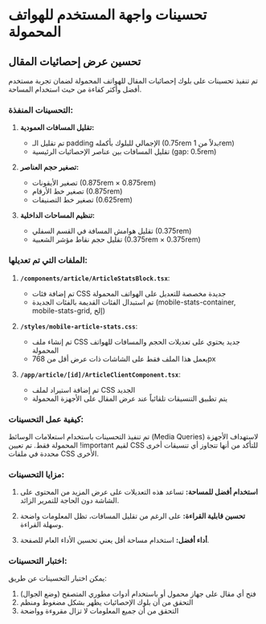 # تحسينات واجهة المستخدم للهواتف المحمولة

## تحسين عرض إحصائيات المقال

تم تنفيذ تحسينات على بلوك إحصائيات المقال للهواتف المحمولة لضمان تجربة مستخدم أفضل وأكثر كفاءة من حيث استخدام المساحة.

### التحسينات المنفذة:

1. **تقليل المسافات العمودية:**
   - تم تقليل الـ padding الإجمالي للبلوك بأكمله (0.75rem بدلاً من 1rem)
   - تقليل المسافات بين عناصر الإحصائيات الرئيسية (gap: 0.5rem)

2. **تصغير حجم العناصر:**
   - تصغير الأيقونات (0.875rem × 0.875rem)
   - تصغير خط الأرقام (0.875rem)
   - تصغير خط التصنيفات (0.625rem)

3. **تنظيم المساحات الداخلية:**
   - تقليل هوامش المسافة في القسم السفلي (0.375rem)
   - تقليل حجم نقاط مؤشر الشعبية (0.375rem × 0.375rem)

### الملفات التي تم تعديلها:

1. **`/components/article/ArticleStatsBlock.tsx`**:
   - تم إضافة فئات CSS جديدة مخصصة للتعديل على الهواتف المحمولة
   - تم استبدال الفئات القديمة بالفئات الجديدة (mobile-stats-container, mobile-stats-grid, إلخ)

2. **`/styles/mobile-article-stats.css`**:
   - تم إنشاء ملف CSS جديد يحتوي على تعديلات الحجم والمسافات للهواتف المحمولة
   - يعمل هذا الملف فقط على الشاشات ذات عرض أقل من 768px

3. **`/app/article/[id]/ArticleClientComponent.tsx`**:
   - تم إضافة استيراد لملف CSS الجديد
   - يتم تطبيق التنسيقات تلقائياً عند عرض المقال على الأجهزة المحمولة

### كيفية عمل التحسينات:

تم تنفيذ التحسينات باستخدام استعلامات الوسائط (Media Queries) لاستهداف الأجهزة المحمولة فقط. تم تعيين !important لقيم CSS للتأكد من أنها تتجاوز أي تنسيقات أخرى محددة في ملفات CSS الأخرى.

### مزايا التحسينات:

1. **استخدام أفضل للمساحة:** تساعد هذه التعديلات على عرض المزيد من المحتوى على الشاشة دون الحاجة للتمرير الزائد.

2. **تحسين قابلية القراءة:** على الرغم من تقليل المسافات، تظل المعلومات واضحة وسهلة القراءة.

3. **أداء أفضل:** استخدام مساحة أقل يعني تحسين الأداء العام للصفحة.

### اختبار التحسينات:

يمكن اختبار التحسينات عن طريق:
1. فتح أي مقال على جهاز محمول أو باستخدام أدوات مطوري المتصفح (وضع الجوال)
2. التحقق من أن بلوك الإحصائيات يظهر بشكل مضغوط ومنظم
3. التحقق من أن جميع المعلومات لا تزال مقروءة وواضحة
